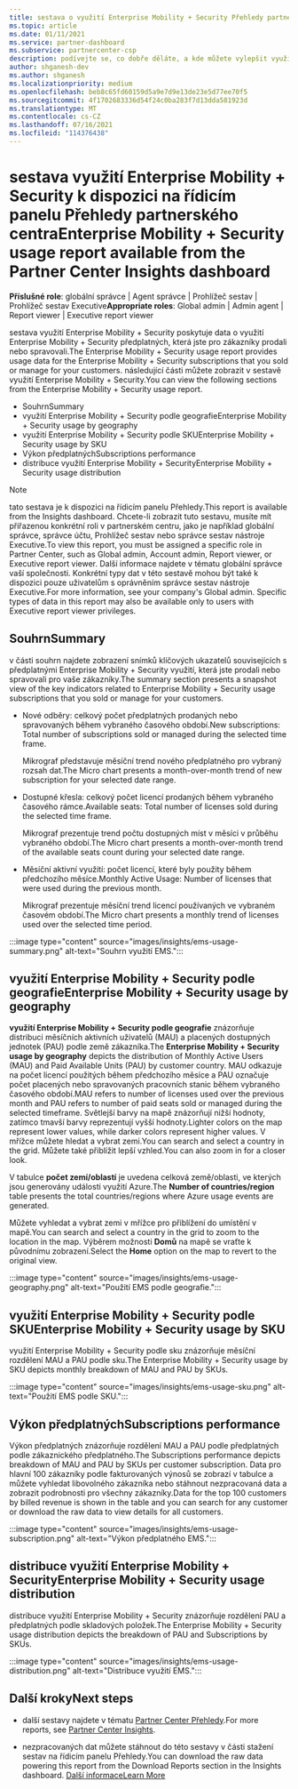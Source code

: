 ```yaml
---
title: sestava o využití Enterprise Mobility + Security Přehledy partnerského centra
ms.topic: article
ms.date: 01/11/2021
ms.service: partner-dashboard
ms.subservice: partnercenter-csp
description: podívejte se, co dobře děláte, a kde můžete vylepšit využití Enterprise Mobility + Security předplatných, která pro vaše zákazníky prodáváte nebo spravujete.
author: shganesh-dev
ms.author: shganesh
ms.localizationpriority: medium
ms.openlocfilehash: beb8c65fd60159d5a9e7d9e13de23e5d77ee70f5
ms.sourcegitcommit: 4f1702683336d54f24c0ba283f7d13dda581923d
ms.translationtype: MT
ms.contentlocale: cs-CZ
ms.lasthandoff: 07/16/2021
ms.locfileid: "114376438"
---
```

# <a name="enterprise-mobility--security-usage-report-available-from-the-partner-center-insights-dashboard"></a><span data-ttu-id="cb892-103">sestava využití Enterprise Mobility + Security k dispozici na řídicím panelu Přehledy partnerského centra</span><span class="sxs-lookup"><span data-stu-id="cb892-103">Enterprise Mobility + Security usage report available from the Partner Center Insights dashboard</span></span>

<span data-ttu-id="cb892-104">**Příslušné role**: globální správce | Agent správce | Prohlížeč sestav | Prohlížeč sestav Executive</span><span class="sxs-lookup"><span data-stu-id="cb892-104">**Appropriate roles**: Global admin | Admin agent | Report viewer | Executive report viewer</span></span>

<span data-ttu-id="cb892-105">sestava využití Enterprise Mobility + Security poskytuje data o využití Enterprise Mobility + Security předplatných, která jste pro zákazníky prodali nebo spravovali.</span><span class="sxs-lookup"><span data-stu-id="cb892-105">The Enterprise Mobility + Security usage report provides usage data for the Enterprise Mobility + Security subscriptions that you sold or manage for your customers.</span></span> <span data-ttu-id="cb892-106">následující části můžete zobrazit v sestavě využití Enterprise Mobility + Security.</span><span class="sxs-lookup"><span data-stu-id="cb892-106">You can view the following sections from the Enterprise Mobility + Security usage report.</span></span>

- <span data-ttu-id="cb892-107">Souhrn</span><span class="sxs-lookup"><span data-stu-id="cb892-107">Summary</span></span>
- <span data-ttu-id="cb892-108">využití Enterprise Mobility + Security podle geografie</span><span class="sxs-lookup"><span data-stu-id="cb892-108">Enterprise Mobility + Security usage by geography</span></span>
- <span data-ttu-id="cb892-109">využití Enterprise Mobility + Security podle SKU</span><span class="sxs-lookup"><span data-stu-id="cb892-109">Enterprise Mobility + Security usage by SKU</span></span>
- <span data-ttu-id="cb892-110">Výkon předplatných</span><span class="sxs-lookup"><span data-stu-id="cb892-110">Subscriptions performance</span></span>
- <span data-ttu-id="cb892-111">distribuce využití Enterprise Mobility + Security</span><span class="sxs-lookup"><span data-stu-id="cb892-111">Enterprise Mobility + Security usage distribution</span></span>

 > [!NOTE]
 > <span data-ttu-id="cb892-112">tato sestava je k dispozici na řídicím panelu Přehledy.</span><span class="sxs-lookup"><span data-stu-id="cb892-112">This report is available from the Insights dashboard.</span></span> <span data-ttu-id="cb892-113">Chcete-li zobrazit tuto sestavu, musíte mít přiřazenou konkrétní roli v partnerském centru, jako je například globální správce, správce účtu, Prohlížeč sestav nebo správce sestav nástroje Executive.</span><span class="sxs-lookup"><span data-stu-id="cb892-113">To view this report, you must be assigned a specific role in Partner Center, such as Global admin, Account admin, Report viewer, or Executive report viewer.</span></span> <span data-ttu-id="cb892-114">Další informace najdete v tématu globální správce vaší společnosti. Konkrétní typy dat v této sestavě mohou být také k dispozici pouze uživatelům s oprávněním správce sestav nástroje Executive.</span><span class="sxs-lookup"><span data-stu-id="cb892-114">For more information, see your company's Global admin. Specific types of data in this report may also be available only to users with Executive report viewer privileges.</span></span>

## <a name="summary"></a><span data-ttu-id="cb892-115">Souhrn</span><span class="sxs-lookup"><span data-stu-id="cb892-115">Summary</span></span>

<span data-ttu-id="cb892-116">v části souhrn najdete zobrazení snímků klíčových ukazatelů souvisejících s předplatnými Enterprise Mobility + Security využití, která jste prodali nebo spravovali pro vaše zákazníky.</span><span class="sxs-lookup"><span data-stu-id="cb892-116">The summary section presents a snapshot view of the key indicators related to Enterprise Mobility + Security usage subscriptions that you sold or manage for your customers.</span></span> 

- <span data-ttu-id="cb892-117">Nové odběry: celkový počet předplatných prodaných nebo spravovaných během vybraného časového období.</span><span class="sxs-lookup"><span data-stu-id="cb892-117">New subscriptions: Total number of subscriptions sold or managed during the selected time frame.</span></span>

   <span data-ttu-id="cb892-118">Mikrograf představuje měsíční trend nového předplatného pro vybraný rozsah dat.</span><span class="sxs-lookup"><span data-stu-id="cb892-118">The Micro chart presents a month-over-month trend of new subscription for your selected date range.</span></span>

- <span data-ttu-id="cb892-119">Dostupné křesla: celkový počet licencí prodaných během vybraného časového rámce.</span><span class="sxs-lookup"><span data-stu-id="cb892-119">Available seats: Total number of licenses sold during the selected time frame.</span></span>

   <span data-ttu-id="cb892-120">Mikrograf prezentuje trend počtu dostupných míst v měsíci v průběhu vybraného období.</span><span class="sxs-lookup"><span data-stu-id="cb892-120">The Micro chart presents a month-over-month trend of the available seats count during your selected date range.</span></span>

- <span data-ttu-id="cb892-121">Měsíční aktivní využití: počet licencí, které byly použity během předchozího měsíce.</span><span class="sxs-lookup"><span data-stu-id="cb892-121">Monthly Active Usage: Number of licenses that were used during the previous month.</span></span>

   <span data-ttu-id="cb892-122">Mikrograf prezentuje měsíční trend licencí používaných ve vybraném časovém období.</span><span class="sxs-lookup"><span data-stu-id="cb892-122">The Micro chart presents a monthly trend of licenses used over the selected time period.</span></span>

:::image type="content" source="images/insights/ems-usage-summary.png" alt-text="Souhrn využití EMS.":::

## <a name="enterprise-mobility--security-usage-by-geography"></a><span data-ttu-id="cb892-124">využití Enterprise Mobility + Security podle geografie</span><span class="sxs-lookup"><span data-stu-id="cb892-124">Enterprise Mobility + Security usage by geography</span></span>

<span data-ttu-id="cb892-125">**využití Enterprise Mobility + Security podle geografie** znázorňuje distribuci měsíčních aktivních uživatelů (MAU) a placených dostupných jednotek (PAU) podle země zákazníka.</span><span class="sxs-lookup"><span data-stu-id="cb892-125">The **Enterprise Mobility + Security usage by geography** depicts the distribution of Monthly Active Users (MAU) and Paid Available Units (PAU) by customer country.</span></span> <span data-ttu-id="cb892-126">MAU odkazuje na počet licencí použitých během předchozího měsíce a PAU označuje počet placených nebo spravovaných pracovních stanic během vybraného časového období.</span><span class="sxs-lookup"><span data-stu-id="cb892-126">MAU refers to number of licenses used over the previous month and PAU refers to number of paid seats sold or managed during the selected timeframe.</span></span> <span data-ttu-id="cb892-127">Světlejší barvy na mapě znázorňují nižší hodnoty, zatímco tmavší barvy reprezentují vyšší hodnoty.</span><span class="sxs-lookup"><span data-stu-id="cb892-127">Lighter colors on the map represent lower values, while darker colors represent higher values.</span></span> <span data-ttu-id="cb892-128">V mřížce můžete hledat a vybrat zemi.</span><span class="sxs-lookup"><span data-stu-id="cb892-128">You can search and select a country in the grid.</span></span> <span data-ttu-id="cb892-129">Můžete také přiblížit lepší vzhled.</span><span class="sxs-lookup"><span data-stu-id="cb892-129">You can also zoom in for a closer look.</span></span>

<span data-ttu-id="cb892-130">V tabulce **počet zemí/oblastí** je uvedena celková země/oblasti, ve kterých jsou generovány události využití Azure.</span><span class="sxs-lookup"><span data-stu-id="cb892-130">The **Number of countries/region** table presents the total countries/regions where Azure usage events are generated.</span></span>

<span data-ttu-id="cb892-131">Můžete vyhledat a vybrat zemi v mřížce pro přiblížení do umístění v mapě.</span><span class="sxs-lookup"><span data-stu-id="cb892-131">You can search and select a country in the grid to zoom to the location in the map.</span></span> <span data-ttu-id="cb892-132">Výběrem možnosti **Domů** na mapě se vraťte k původnímu zobrazení.</span><span class="sxs-lookup"><span data-stu-id="cb892-132">Select the **Home** option on the map to revert to the original view.</span></span>

:::image type="content" source="images/insights/ems-usage-geography.png" alt-text="Použití EMS podle geografie.":::

## <a name="enterprise-mobility--security-usage-by-sku"></a><span data-ttu-id="cb892-134">využití Enterprise Mobility + Security podle SKU</span><span class="sxs-lookup"><span data-stu-id="cb892-134">Enterprise Mobility + Security usage by SKU</span></span>

<span data-ttu-id="cb892-135">využití Enterprise Mobility + Security podle sku znázorňuje měsíční rozdělení MAU a PAU podle sku.</span><span class="sxs-lookup"><span data-stu-id="cb892-135">The Enterprise Mobility + Security usage by SKU depicts monthly breakdown of MAU and PAU by SKUs.</span></span>

:::image type="content" source="images/insights/ems-usage-sku.png" alt-text="Použití EMS podle SKU.":::

## <a name="subscriptions-performance"></a><span data-ttu-id="cb892-137">Výkon předplatných</span><span class="sxs-lookup"><span data-stu-id="cb892-137">Subscriptions performance</span></span>

<span data-ttu-id="cb892-138">Výkon předplatných znázorňuje rozdělení MAU a PAU podle předplatných podle zákaznického předplatného.</span><span class="sxs-lookup"><span data-stu-id="cb892-138">The Subscriptions performance depicts breakdown of MAU and PAU by SKUs per customer subscription.</span></span> <span data-ttu-id="cb892-139">Data pro hlavní 100 zákazníky podle fakturovaných výnosů se zobrazí v tabulce a můžete vyhledat libovolného zákazníka nebo stáhnout nezpracovaná data a zobrazit podrobnosti pro všechny zákazníky.</span><span class="sxs-lookup"><span data-stu-id="cb892-139">Data for the top 100 customers by billed revenue is shown in the table and you can search for any customer or download the raw data to view details for all customers.</span></span>

:::image type="content" source="images/insights/ems-usage-subscription.png" alt-text="Výkon předplatného EMS.":::

## <a name="enterprise-mobility--security-usage-distribution"></a><span data-ttu-id="cb892-141">distribuce využití Enterprise Mobility + Security</span><span class="sxs-lookup"><span data-stu-id="cb892-141">Enterprise Mobility + Security usage distribution</span></span>

<span data-ttu-id="cb892-142">distribuce využití Enterprise Mobility + Security znázorňuje rozdělení PAU a předplatných podle skladových položek.</span><span class="sxs-lookup"><span data-stu-id="cb892-142">The Enterprise Mobility + Security usage distribution depicts the breakdown of PAU and Subscriptions by SKUs.</span></span>

:::image type="content" source="images/insights/ems-usage-distribution.png" alt-text="Distribuce využití EMS.":::

## <a name="next-steps"></a><span data-ttu-id="cb892-144">Další kroky</span><span class="sxs-lookup"><span data-stu-id="cb892-144">Next steps</span></span>

- <span data-ttu-id="cb892-145">další sestavy najdete v tématu [Partner Center Přehledy](partner-center-insights.md).</span><span class="sxs-lookup"><span data-stu-id="cb892-145">For more reports, see [Partner Center Insights](partner-center-insights.md).</span></span>

- <span data-ttu-id="cb892-146">nezpracovaných dat můžete stáhnout do této sestavy v části stažení sestav na řídicím panelu Přehledy.</span><span class="sxs-lookup"><span data-stu-id="cb892-146">You can download the raw data powering this report from the Download Reports section in the Insights dashboard.</span></span> [<span data-ttu-id="cb892-147">Další informace</span><span class="sxs-lookup"><span data-stu-id="cb892-147">Learn More</span></span>](insights-download-reports.md) 
